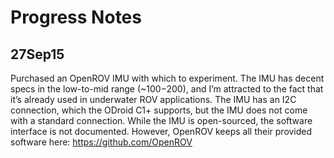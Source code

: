 # Progress Notes

## 27Sep15
Purchased an OpenROV IMU with which to experiment. The IMU has decent specs in the low-to-mid range (~$100-$200), and I’m attracted to the fact that it’s already used in underwater ROV applications. The IMU has an I2C connection, which the ODroid C1+ supports, but the IMU does not come with a standard connection. While the IMU is open-sourced, the software interface is not documented. However, OpenROV keeps all their provided software here: https://github.com/OpenROV